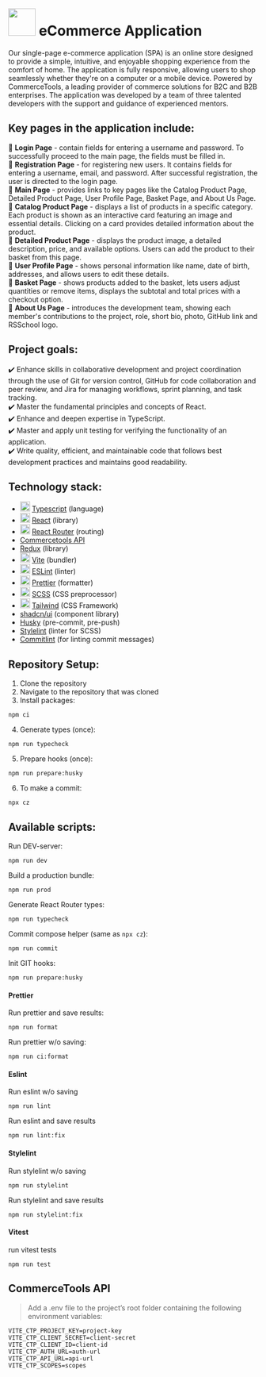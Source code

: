 # <img src="https://github.com/merucoding/rsschool-cv/blob/rsschool-cv-html/img/shop-icon.svg" width="55"> eCommerce Application

Our single-page e-commerce application (SPA) is an online store designed to provide a simple, intuitive, and enjoyable shopping experience from the comfort of home. The application is fully responsive, allowing users to shop seamlessly whether they're on a computer or a mobile device. Powered by CommerceTools, a leading provider of commerce solutions for B2C and B2B enterprises. The application was developed by a team of three talented developers with the support and guidance of experienced mentors.

## Key pages in the application include:

🔸 **Login Page** - contain fields for entering a username and password. To successfully proceed to the main page, the fields must be filled in. </br>
🔸 **Registration Page** - for registering new users. It contains fields for entering a username, email, and password. After successful registration, the user is directed to the login page. </br>
🔸 **Main Page** - provides links to key pages like the Catalog Product Page, Detailed Product Page, User Profile Page, Basket Page, and About Us Page. </br>
🔸 **Catalog Product Page** - displays a list of products in a specific category. Each product is shown as an interactive card featuring an image and essential details. Clicking on a card provides detailed information about the product. </br>
🔸 **Detailed Product Page** - displays the product image, a detailed description, price, and available options. Users can add the product to their basket from this page. </br>
🔸 **User Profile Page** - shows personal information like name, date of birth, addresses, and allows users to edit these details. </br>
🔸 **Basket Page** - shows products added to the basket, lets users adjust quantities or remove items, displays the subtotal and total prices with a checkout option. </br>
🔸 **About Us Page** - introduces the development team, showing each member's contributions to the project, role, short bio, photo, GitHub link and RSSchool logo. </br>

## Project goals:

✔️ Enhance skills in collaborative development and project coordination through the use of Git for version control, GitHub for code collaboration and peer review, and Jira for managing workflows, sprint planning, and task tracking.</br>
✔️ Master the fundamental principles and concepts of React.</br>
✔️ Enhance and deepen expertise in TypeScript.</br>
✔️ Master and apply unit testing for verifying the functionality of an application.</br>
✔️ Write quality, efficient, and maintainable code that follows best development practices and maintains good readability.

## Technology stack:

- <img src="https://github.com/merucoding/rsschool-cv/blob/rsschool-cv-html/img/typescript.svg" width="20" height="20"> [Typescript](https://www.typescriptlang.org/) (language)
- <img src="https://github.com/merucoding/rsschool-cv/blob/rsschool-cv-html/img/react.svg" width="20" height="20"> [React](https://react.dev/) (library)
- <img src="https://github.com/merucoding/rsschool-cv/blob/rsschool-cv-html/img/react.svg" width="20" height="20"> [React Router](https://reactrouter.com/) (routing)
- [Commercetools API](https://commercetools.com/)
- [Redux](https://redux.js.org/) (library)
- <img src="https://github.com/merucoding/rsschool-cv/blob/rsschool-cv-html/img/vite.png" width="20" height="20"> [Vite](https://vite.dev/) (bundler)
- <img src="https://github.com/merucoding/rsschool-cv/blob/rsschool-cv-html/img/eslint.svg" width="20" height="20"> [ESLint](https://eslint.org/) (linter)
- <img src="https://github.com/merucoding/rsschool-cv/blob/rsschool-cv-html/img/prettier.png" width="20" height="20"> [Prettier](https://prettier.io/) (formatter)
- <img src="https://github.com/merucoding/rsschool-cv/blob/rsschool-cv-html/img/scss.svg" width="20" height="20"> [SCSS](https://sass-lang.com/) (CSS preprocessor)
- <img src="https://github.com/merucoding/rsschool-cv/blob/rsschool-cv-html/img/tailwind.svg" width="20" height="20"> [Tailwind](https://tailwindcss.com/) (CSS Framework)
- [shadcn/ui](https://ui.shadcn.com/) (component library)
- [Husky](https://typicode.github.io/husky/) (pre-commit, pre-push)
- [Stylelint](https://stylelint.io/) (linter for SCSS)
- [Commitlint](https://commitlint.js.org/) (for linting commit messages)

## Repository Setup:

1. Clone the repository
2. Navigate to the repository that was cloned
3. Install packages:

```
npm ci
```

4. Generate types (once):

```
npm run typecheck
```

5. Prepare hooks (once):

```
npm run prepare:husky
```

6. To make a commit:

```
npx cz
```

## Available scripts:

Run DEV-server:

```
npm run dev
```

Build a production bundle:

```
npm run prod
```

Generate React Router types:

```
npm run typecheck
```

Commit compose helper (same as `npx cz`):

```
npm run commit
```

Init GIT hooks:

```
npm run prepare:husky
```

#### Prettier

Run prettier and save results:

```
npm run format
```

Run prettier w/o saving:

```
npm run ci:format
```

#### Eslint

Run eslint w/o saving

```
npm run lint
```

Run eslint and save results

```
npm run lint:fix
```

#### Stylelint

Run stylelint w/o saving

```
npm run stylelint
```

Run stylelint and save results

```
npm run stylelint:fix
```

#### Vitest

run vitest tests

```
npm run test
```

## CommerceTools API
> Add a .env file to the project’s root folder containing the following environment variables:
```
VITE_CTP_PROJECT_KEY=project-key
VITE_CTP_CLIENT_SECRET=client-secret
VITE_CTP_CLIENT_ID=client-id
VITE_CTP_AUTH_URL=auth-url
VITE_CTP_API_URL=api-url
VITE_CTP_SCOPES=scopes
```